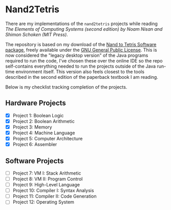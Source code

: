 # Nand2Tetris

There are my implementations of the `nand2tetris` projects while reading *The Elements of Computing Systems (second edition) by Noam Nisan and Shimon Schoken (MIT Press)*.

The repository is based on my download of the [Nand to Tetris Software package](https://www.nand2tetris.org/software), freely available under the [GNU General Public License](https://www.gnu.org/licenses/gpl-3.0.html). This is now considered the "legacy desktop version" of the Java programs required to run the code, I've chosen these over the online IDE so the repo self-contains everything needed to run the projects outside of the Java run-time environment itself. This version also feels closest to the tools described in the second edition of the paperback textbook I am reading.

Below is my checklist tracking completion of the projects.

## Hardware Projects

- [x] Project 1: Boolean Logic
- [x] Project 2: Boolean Arithmetic
- [x] Project 3: Memory
- [x] Project 4: Machine Language
- [x] Project 5: Computer Architecture
- [x] Project 6: Assembler

## Software Projects

- [ ] Project 7: VM I: Stack Arithmetic
- [ ] Project 8: VM II: Program Control
- [ ] Project 9: High-Level Language
- [ ] Project 10: Compiler I: Syntax Analysis
- [ ] Project 11: Compiler II: Code Generation
- [ ] Project 12: Operating System